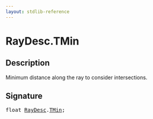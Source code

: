 ```yaml
---
layout: stdlib-reference
---
```


# RayDesc.TMin

## Description

Minimum distance along the ray to consider intersections.


## Signature
<pre>
<span class="code_keyword">float</span> <a href="/stdlib-reference/types/raydesc-03/index" class="code_type">RayDesc</a>.<a href="/stdlib-reference/types/raydesc-03/tmin-01" class="code_var">TMin</a>;
</pre>

